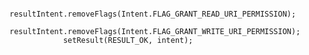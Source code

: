                 resultIntent.removeFlags(Intent.FLAG_GRANT_READ_URI_PERMISSION);
                resultIntent.removeFlags(Intent.FLAG_GRANT_WRITE_URI_PERMISSION);
                setResult(RESULT_OK, intent);